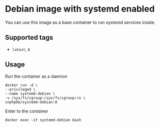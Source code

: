 # Debian image with systemd enabled

You can use this image as a base container to run systemd services inside.

## Supported tags

* `latest`, `8`

## Usage

Run the container as a daemon

```shell
docker run -d \
--privileged \
--name systemd-debian \
-v /sys/fs/cgroup:/sys/fs/cgroup:ro \
cnphpbb/systemd-debian:8
```

Enter to the container

```shell
docker exec -it systemd-debian bash
```